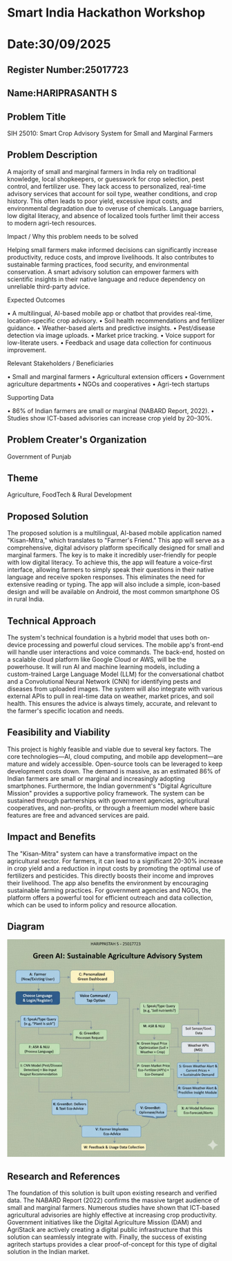 # Smart India Hackathon Workshop
# Date:30/09/2025
## Register Number:25017723
## Name:HARIPRASANTH S
## Problem Title
SIH 25010: Smart Crop Advisory System for Small and Marginal Farmers
## Problem Description
A majority of small and marginal farmers in India rely on traditional knowledge, local shopkeepers, or guesswork for crop selection, pest control, and fertilizer use. They lack access to personalized, real-time advisory services that account for soil type, weather conditions, and crop history. This often leads to poor yield, excessive input costs, and environmental degradation due to overuse of chemicals. Language barriers, low digital literacy, and absence of localized tools further limit their access to modern agri-tech resources.

Impact / Why this problem needs to be solved

Helping small farmers make informed decisions can significantly increase productivity, reduce costs, and improve livelihoods. It also contributes to sustainable farming practices, food security, and environmental conservation. A smart advisory solution can empower farmers with scientific insights in their native language and reduce dependency on unreliable third-party advice.

Expected Outcomes

• A multilingual, AI-based mobile app or chatbot that provides real-time, location-specific crop advisory.
• Soil health recommendations and fertilizer guidance.
• Weather-based alerts and predictive insights.
• Pest/disease detection via image uploads.
• Market price tracking.
• Voice support for low-literate users.
• Feedback and usage data collection for continuous improvement.

Relevant Stakeholders / Beneficiaries

• Small and marginal farmers
• Agricultural extension officers
• Government agriculture departments
• NGOs and cooperatives
• Agri-tech startups

Supporting Data

• 86% of Indian farmers are small or marginal (NABARD Report, 2022).
• Studies show ICT-based advisories can increase crop yield by 20–30%.

## Problem Creater's Organization
Government of Punjab

## Theme
Agriculture, FoodTech & Rural Development

## Proposed Solution
The proposed solution is a multilingual, AI-based mobile application named "Kisan-Mitra," which translates to "Farmer's Friend." This app will serve as a comprehensive, digital advisory platform specifically designed for small and marginal farmers. The key is to make it incredibly user-friendly for people with low digital literacy. To achieve this, the app will feature a voice-first interface, allowing farmers to simply speak their questions in their native language and receive spoken responses. This eliminates the need for extensive reading or typing. The app will also include a simple, icon-based design and will be available on Android, the most common smartphone OS in rural India.


## Technical Approach
The system's technical foundation is a hybrid model that uses both on-device processing and powerful cloud services. The mobile app's front-end will handle user interactions and voice commands. The back-end, hosted on a scalable cloud platform like Google Cloud or AWS, will be the powerhouse. It will run AI and machine learning models, including a custom-trained Large Language Model (LLM) for the conversational chatbot and a Convolutional Neural Network (CNN) for identifying pests and diseases from uploaded images. The system will also integrate with various external APIs to pull in real-time data on weather, market prices, and soil health. This ensures the advice is always timely, accurate, and relevant to the farmer's specific location and needs.
## Feasibility and Viability
This project is highly feasible and viable due to several key factors. The core technologies—AI, cloud computing, and mobile app development—are mature and widely accessible. Open-source tools can be leveraged to keep development costs down. The demand is massive, as an estimated 86% of Indian farmers are small or marginal and increasingly adopting smartphones. Furthermore, the Indian government's "Digital Agriculture Mission" provides a supportive policy framework. The system can be sustained through partnerships with government agencies, agricultural cooperatives, and non-profits, or through a freemium model where basic features are free and advanced services are paid.

## Impact and Benefits
The "Kisan-Mitra" system can have a transformative impact on the agricultural sector. For farmers, it can lead to a significant 20-30% increase in crop yield and a reduction in input costs by promoting the optimal use of fertilizers and pesticides. This directly boosts their income and improves their livelihood. The app also benefits the environment by encouraging sustainable farming practices. For government agencies and NGOs, the platform offers a powerful tool for efficient outreach and data collection, which can be used to inform policy and resource allocation.

## Diagram

![alt text](<GREEN AI 25017723.jpeg>)

## Research and References
The foundation of this solution is built upon existing research and verified data. The NABARD Report (2022) confirms the massive target audience of small and marginal farmers. Numerous studies have shown that ICT-based agricultural advisories are highly effective at increasing crop productivity. Government initiatives like the Digital Agriculture Mission (DAM) and AgriStack are actively creating a digital public infrastructure that this solution can seamlessly integrate with. Finally, the success of existing agritech startups provides a clear proof-of-concept for this type of digital solution in the Indian market.








